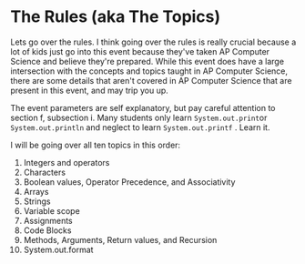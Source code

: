 # The Rules \(aka The Topics\)

Lets go over the rules. I think going over the rules is really crucial because a lot of kids just go into this event because they've taken AP Computer Science and believe they're prepared. While this event does have a large intersection with the concepts and topics taught in AP Computer Science, there are some details that aren't covered in AP Computer Science that are present in this event, and may trip you up.

The event parameters are self explanatory, but pay careful attention to section f, subsection i. Many students only learn `System.out.print`or `System.out.println` and neglect to learn `System.out.printf` . Learn it.

I will be going over all ten topics in this order:

1. Integers and operators
2. Characters
3. Boolean values, Operator Precedence, and Associativity
4. Arrays
5. Strings
6. Variable scope
7. Assignments
8. Code Blocks
9. Methods, Arguments, Return values, and Recursion
10. System.out.format





